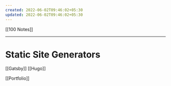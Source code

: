 ```yaml
---
created: 2022-06-02T09:46:02+05:30
updated: 2022-06-02T09:46:02+05:30
---
```

[[100 Notes]]

---
# Static Site Generators 

[[Gatsby]]
[[Hugo]]

[[Portfolio]]